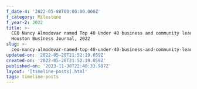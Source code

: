 ```yaml
---
f_date-4: '2022-05-08T00:00:00.000Z'
f_category: Milestone
f_year-2: 2022
title: >-
  CEO Nancy Almodovar named Top 40 Under 40 business and community leaders by
  Houston Business Journal, 2022
slug: >-
  ceo-nancy-almodovar-named-top-40-under-40-business-and-community-leaders-by-houston-business-journal-2022
updated-on: '2022-05-20T21:52:19.059Z'
created-on: '2022-05-20T21:52:19.059Z'
published-on: '2023-11-30T22:40:33.987Z'
layout: '[timeline-posts].html'
tags: timeline-posts
---
```



